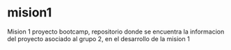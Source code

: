 # mision1
Mision 1 proyecto bootcamp, repositorio donde se encuentra la informacion del proyecto asociado al grupo 2, en el desarrollo de la mision 1
